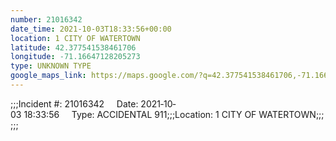 ```yaml
---
number: 21016342
date_time: 2021-10-03T18:33:56+00:00
location: 1 CITY OF WATERTOWN
latitude: 42.377541538461706
longitude: -71.16647128205273
type: UNKNOWN TYPE
google_maps_link: https://maps.google.com/?q=42.377541538461706,-71.16647128205273
---
```


;;;Incident #: 21016342     Date: 2021‐10‐03 18:33:56     Type: ACCIDENTAL 911;;;Location: 1 CITY OF WATERTOWN;;;;;;

